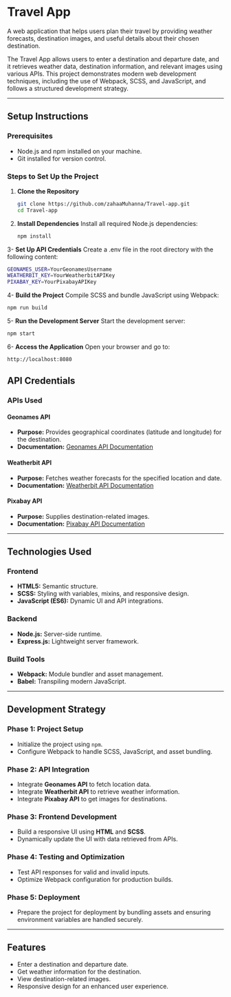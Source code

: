 # Travel App

A web application that helps users plan their travel by providing weather forecasts, destination images, and useful details about their chosen destination.

The Travel App allows users to enter a destination and departure date, and it retrieves weather data, destination information, and relevant images using various APIs. This project demonstrates modern web development techniques, including the use of Webpack, SCSS, and JavaScript, and follows a structured development strategy.

---

## Setup Instructions

### Prerequisites
- Node.js and npm installed on your machine.
- Git installed for version control.

### Steps to Set Up the Project
1. **Clone the Repository**
   ```bash
   git clone https://github.com/zahaaMuhanna/Travel-app.git
   cd Travel-app

2. **Install Dependencies** Install all required Node.js dependencies:
   ```bash
   npm install

3- **Set Up API Credentials** Create a .env file in the root directory with the following content:
   ```bash
   GEONAMES_USER=YourGeonamesUsername
   WEATHERBIT_KEY=YourWeatherbitAPIKey
   PIXABAY_KEY=YourPixabayAPIKey
   ```

4- **Build the Project** Compile SCSS and bundle JavaScript using Webpack:
   ```bash
   npm run build
   ```

5- **Run the Development Server** Start the development server:
   ```bash
   npm start
   ```

6- **Access the Application** Open your browser and go to:
   ```bash
   http://localhost:8080
   ```

## API Credentials

### APIs Used

#### Geonames API
- **Purpose:** Provides geographical coordinates (latitude and longitude) for the destination.
- **Documentation:** [Geonames API Documentation](http://www.geonames.org/export/web-services.html)

#### Weatherbit API
- **Purpose:** Fetches weather forecasts for the specified location and date.
- **Documentation:** [Weatherbit API Documentation](https://www.weatherbit.io/api)

#### Pixabay API
- **Purpose:** Supplies destination-related images.
- **Documentation:** [Pixabay API Documentation](https://pixabay.com/api/docs/)

---

## Technologies Used

### Frontend
- **HTML5:** Semantic structure.
- **SCSS:** Styling with variables, mixins, and responsive design.
- **JavaScript (ES6):** Dynamic UI and API integrations.

### Backend
- **Node.js:** Server-side runtime.
- **Express.js:** Lightweight server framework.

### Build Tools
- **Webpack:** Module bundler and asset management.
- **Babel:** Transpiling modern JavaScript.

---

## Development Strategy

### Phase 1: Project Setup
- Initialize the project using `npm`.
- Configure Webpack to handle SCSS, JavaScript, and asset bundling.

### Phase 2: API Integration
- Integrate **Geonames API** to fetch location data.
- Integrate **Weatherbit API** to retrieve weather information.
- Integrate **Pixabay API** to get images for destinations.

### Phase 3: Frontend Development
- Build a responsive UI using **HTML** and **SCSS**.
- Dynamically update the UI with data retrieved from APIs.

### Phase 4: Testing and Optimization
- Test API responses for valid and invalid inputs.
- Optimize Webpack configuration for production builds.

### Phase 5: Deployment
- Prepare the project for deployment by bundling assets and ensuring environment variables are handled securely.

---

## Features
- Enter a destination and departure date.
- Get weather information for the destination.
- View destination-related images.
- Responsive design for an enhanced user experience.

